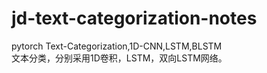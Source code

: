 # jd-text-categorization-notes
pytorch Text-Categorization,1D-CNN,LSTM,BLSTM  
文本分类，分别采用1D卷积，LSTM，双向LSTM网络。
